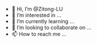 - 👋 Hi, I’m @Zitong-LU
- 👀 I’m interested in ...
- 🌱 I’m currently learning ...
- 💞️ I’m looking to collaborate on ...
- 📫 How to reach me ...

<!---
Zitong-LU/Zitong-LU is a ✨ special ✨ repository because its `README.md` (this file) appears on your GitHub profile.
You can click the Preview link to take a look at your changes.
--->
